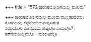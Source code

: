 +++
title = "572 ಪುರುಷಯೋಚನೆಯಿಲ್ಲ ಮುರಿದು"

+++
ಪುರುಷಯೋಚನೆಯಿಲ್ಲ ಮುರಿದು ಮಣ್ಣಹುದೆಂದು।  
ಕೊರಗದಿರು; ಕೆಟ್ಟೆನೆಂದೆಂದುಮೆನ್ನದಿರು॥  
ಶರಧಿಯೊಳು ಮೀನೊಂದು ಪುಟ್ಟಲೇಂ ಸಾಯಲೇಂ?।  
ಪರವೆಯೇನಿಲ್ಲವೆಲೊ - ಮಂಕುತಿಮ್ಮ॥  
